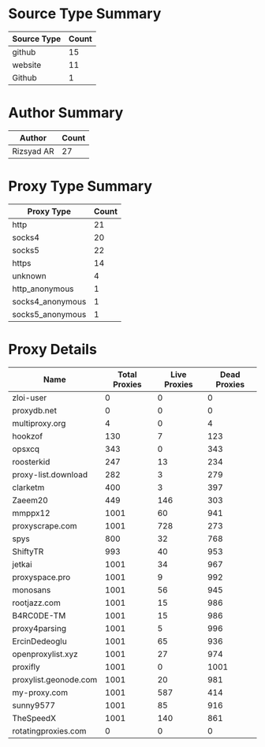 # Source Type Summary

| Source Type | Count |
|-------------|-------|
| github | 15 |
| website | 11 |
| Github | 1 |


# Author Summary

| Author | Count |
|--------|-------|
| Rizsyad AR | 27 |


# Proxy Type Summary

| Proxy Type | Count |
|------------|-------|
| http | 21 |
| socks4 | 20 |
| socks5 | 22 |
| https | 14 |
| unknown | 4 |
| http_anonymous | 1 |
| socks4_anonymous | 1 |
| socks5_anonymous | 1 |


# Proxy Details

| Name | Total Proxies | Live Proxies | Dead Proxies |
|------|---------------|--------------|---------------|
| zloi-user | 0 | 0 | 0 |
| proxydb.net | 0 | 0 | 0 |
| multiproxy.org | 4 | 0 | 4 |
| hookzof | 130 | 7 | 123 |
| opsxcq | 343 | 0 | 343 |
| roosterkid | 247 | 13 | 234 |
| proxy-list.download | 282 | 3 | 279 |
| clarketm | 400 | 3 | 397 |
| Zaeem20 | 449 | 146 | 303 |
| mmppx12 | 1001 | 60 | 941 |
| proxyscrape.com | 1001 | 728 | 273 |
| spys | 800 | 32 | 768 |
| ShiftyTR | 993 | 40 | 953 |
| jetkai | 1001 | 34 | 967 |
| proxyspace.pro | 1001 | 9 | 992 |
| monosans | 1001 | 56 | 945 |
| rootjazz.com | 1001 | 15 | 986 |
| B4RC0DE-TM | 1001 | 15 | 986 |
| proxy4parsing | 1001 | 5 | 996 |
| ErcinDedeoglu | 1001 | 65 | 936 |
| openproxylist.xyz | 1001 | 27 | 974 |
| proxifly | 1001 | 0 | 1001 |
| proxylist.geonode.com | 1001 | 20 | 981 |
| my-proxy.com | 1001 | 587 | 414 |
| sunny9577 | 1001 | 85 | 916 |
| TheSpeedX | 1001 | 140 | 861 |
| rotatingproxies.com | 0 | 0 | 0 |

